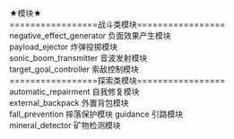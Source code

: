 ★模块★  
=================战斗类模块=================  
negative_effect_generator 负面效果产生模块  
payload_ejector 炸弹投掷模块  
sonic_boom_transmitter 音波发射模块  
target_goal_controller 索敌控制模块  
=================探索类模块=================  
automatic_repairment 自我修复模块  
external_backpack 外置背包模块  
fall_prevention 摔落保护模块
guidance 引路模块  
mineral_detector 矿物检测模块